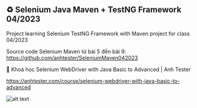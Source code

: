 ## ♻️ Selenium Java Maven + TestNG Framework 04/2023
Project learning Selenium TestNG Framework with Maven project for class 04/2023

Source code Selenium Maven từ bài 5 đến bài 9: https://github.com/anhtester/SeleniumMaven042023


🔅 Khoá học Selenium WebDriver with Java Basic to Advanced | Anh Tester

https://anhtester.com/course/selenium-webdriver-with-java-basic-to-advanced

![alt text](https://anhtester.com/uploads/logo/logo_anh_tester_github_v3.jpg)
